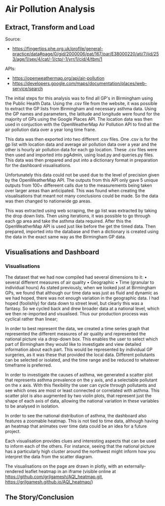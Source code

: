 # Air Pollution Analysis

## Extract, Transform and Load

Source:
* https://fingertips.phe.org.uk/profile/general-practice/data#page/0/gid/2000006/pat/167/par/E38000220/ati/7/iid/253/age/1/sex/4/cat/-1/ctp/-1/yrr/1/cid/4/tbm/1

APIs:
* https://openweathermap.org/api/air-pollution
* https://developers.google.com/maps/documentation/places/web-service/search

The initial steps for this analysis was to find all GP's in Birmingham using the Public Health Data. Using the .csv file from the website, it was possible to extract the GP lists from Birmingham and necessary asthma data. Using the GP names and parameters, the latitude and longitude were found for the majority of GPs using the Google Places API. The location data was then used in conjuction with the OpenWeatherMap Air Pollution API to find all the air pollution data over a year long time frane.

This data was then exported into two different .csv files. One .csv is for the gp list with location data and average air pollution data over a year and the other is hourly air pollution data for each gp location. These .csv files were then used and imported into pgAdmin, using load.py and queries.py files. This data was then prepared and put into a dictionary format in preparation for the dashboard visualisations. 

Unfortunately this data could not be used due to the level of precision given by the OpenWeatherMap API. The outputs from this API only gave 5 unique outputs from 100+ differeent calls due to the measurements being taken over larger areas than anticipated. This was found when creating the visualisations that meant not many conclusions could be made. So the data was then changed to nationwide gp areas.

This was extracted using web scraping, the gp list was extracted by taking the drop down lists. Then using iterations, it was possible to go through each gp area and take the asthma data required. After this the OpenWeatherMap API is used just like before the get the timed data. Then prepared, imported into the database and then a dictionary is created using the data in the exact same way as the Birmingham GP data.


## Visualisations and Dashboard
### Visualisations

The dataset that we had now compiled had several dimensions to it:
•	several different measures of air quality
•	Geographic
•	Time (granular to individual hours)
As stated previously, when we looked just at Birmingham GPs, we found that although our time data was just as fluid and dynamic as we had hoped, there was not enough variation in the geographic data. I had hoped (foolishly) for data down to street level, but clearly this was a fantasy. So we cycled back and drew broader data at a national level, which we then re-imported and visualised. Thus our production process was cyclical rather than linear; 

In order to best represent the data, we created a time series graph that represented the different measures of air quality and represented the national picture via a drop-down box. This enables the user to select which part of Birmingham they would like to investigate and view detailed information about each part. This would be represented by individual GP surgeries, as it was these that provided the local data.  Different pollutants can be selected or isolated, and the time range and be reduced to whatever timeframe is preferred.

In order to investigate the causes of asthma, we generated a scatter plot that represents asthma prevalence on the y axis, and a selectable pollutant on the x axis. With this flexibility the user can cycle through pollutants and see which ones are most or least connected or correlated with asthma. This scatter plot is also augmented by two violin plots, that represent just the shape of each axis of data, allowing the national variation in these variables to be analysed in isolation.

In order to see the national distribution of asthma, the dashboard also features a zoomable heatmap. This is not tied to time data, although having an heatmap that animates over time data could be an idea for a future project.

Each visualisation provides clues and interesting aspects that can be used to inform each of the others. For instance, seeing that the national picture has a particularly high cluster around the northwest might inform how you interpret the data from the scatter diagram.

The visualisations on the page are drawn in plotly, with an externally-rendered leaflet heatmap in an iframe (visible online at https://github.com/grilgamesh/AQI_heatmap.git, https://grilgamesh.github.io/AQI_heatmap/)

## The Story/Conclusion

